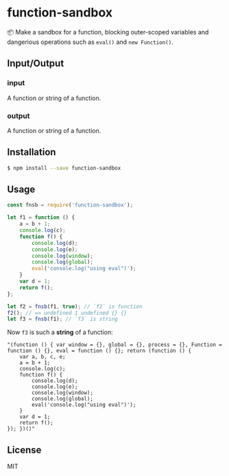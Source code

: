 # function-sandbox

📦 Make a sandbox for a function, blocking outer-scoped variables and dangerious operations such as `eval()` and `new Function()`.

## Input/Output

### input

A function or string of a function.

### output

A function or string of a function.

## Installation

```bash
$ npm install --save function-sandbox
```

## Usage

```js
const fnsb = require('function-sandbox');

let f1 = function () {
    a = b + 1;
    console.log(c);
    function f() {
        console.log(d);
        console.log(e);
        console.log(window);
        console.log(global);
        eval('console.log("using eval")');
    }
    var d = 1;
    return f();
};

let f2 = fnsb(f1, true); // `f2` is function
f2(); // => undefined 1 undefined {} {}
let f3 = fnsb(f1); // `f3` is string
```

Now `f3` is such a **string** of a function:

```
"(function () { var window = {}, global = {}, process = {}, Function = function () {}, eval = function () {}; return (function () {
    var a, b, c, e;
    a = b + 1;
    console.log(c);
    function f() {
        console.log(d);
        console.log(e);
        console.log(window);
        console.log(global);
        eval('console.log("using eval")');
    }
    var d = 1;
    return f();
}); })()"
```

## License

MIT
